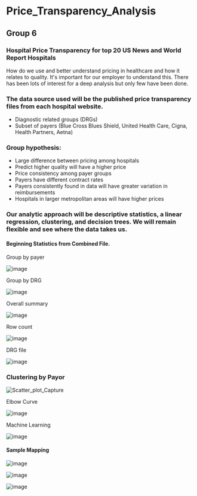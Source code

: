# Price_Transparency_Analysis

## Group 6 

### Hospital Price Transparency for top 20 US News and World Report Hospitals
How do we use and better understand pricing in healthcare and how it relates to quality.  It's important for our employer to understand this.  There has been lots of interest for a deep analysis but only few have been done.

### The data source used will be the published price transparency files from each hospital website.
  - Diagnostic related groups (DRGs)
  - Subset of payers (Blue Cross Blues Shield, United Health Care, Cigna, Health Partners, Aetna)

### Group hypothesis:  
   - Large difference between pricing among hospitals
   - Predict higher quality will have a higher price
   - Price consistency among payer groups
   - Payers have different contract rates
   - Payers consistently found in data will have greater variation in reimbursements
   - Hospitals in larger metropolitan areas will have higher prices
   
### Our analytic approach will be descriptive statistics, a linear regression, clustering, and decision trees.  We will remain flexible and see where the data takes us.

#### Beginning Statistics from Combined File.

Group by payer

![image](https://user-images.githubusercontent.com/90878901/155637816-59822b87-4be5-4830-9fa3-f3bda1b7eea2.png)

Group by DRG

![image](https://user-images.githubusercontent.com/90878901/155637857-711318e4-e9b4-411b-ba87-f6fddd4cb965.png)

Overall summary

![image](https://user-images.githubusercontent.com/90878901/155637890-a0645730-2d8c-46a0-af31-d0945be9ebcb.png)

Row count

![image](https://user-images.githubusercontent.com/90878901/155637925-b1df437c-7f43-407d-a3a0-6c89d6862b4c.png)

DRG file 

![image](https://user-images.githubusercontent.com/90878901/155638164-a48eeeaf-8832-49f4-88c1-7a550e0ca65a.png)

### Clustering by Payor
![Scatter_plot_Capture](https://user-images.githubusercontent.com/90974647/155854783-b309e81f-bb85-4e4c-9d12-1615d05b198e.PNG)

Elbow Curve

![image](https://user-images.githubusercontent.com/90878901/156100543-32e47d98-3d5b-44e2-8e44-651ddac3e1f7.png)


Machine Learning

![image](https://user-images.githubusercontent.com/90878901/156100598-5d89bd9a-f427-407a-b336-9905fc8e613a.png)



#### Sample Mapping

![image](https://user-images.githubusercontent.com/90878901/154609988-b2765087-327c-46e4-94ab-a54a24c043b4.png)

![image](https://user-images.githubusercontent.com/90878901/154609998-0acbf984-8d91-4703-a461-3047a78f17aa.png)

![image](https://user-images.githubusercontent.com/90878901/154610020-780bf6db-b0c0-48ec-ace0-d218506b0b8d.png)

